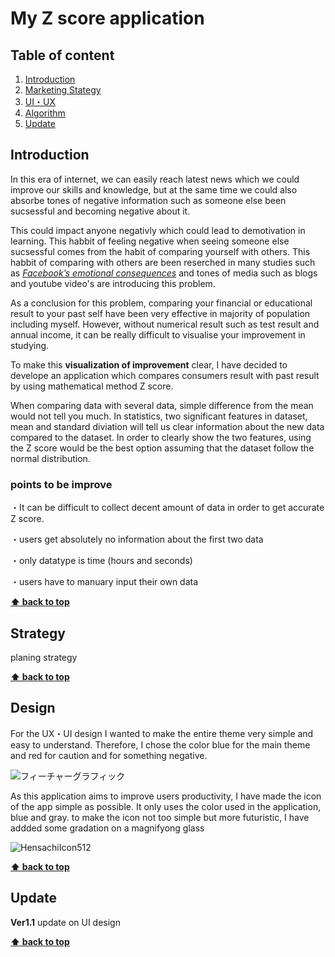 # My Z score application
 
## Table of content 

1. [Introduction](#Introduction)
2. [Marketing Stategy](#Strategy)
3. [UI・UX](#Design)
4. [Algorithm](#Algorithm)
5. [Update](#Update)

## Introduction

In this era of internet, we can easily reach latest news which we could improve our skills and knowledge, but at the same time we could also absorbe tones of negative information such as someone else been sucsessful and becoming negative about it. 

This could impact anyone negativly which could lead to demotivation in learning. This habbit of feeling negative when seeing someone else sucsessful comes from the habit of comparing yourself with others. This habbit of comparing with others are been reserched in many studies such as [_Facebook’s emotional consequences_](https://www.sciencedirect.com/science/article/pii/S0747563214001241) and tones of media such as blogs and youtube video's are introducing this problem. 

As a conclusion for this problem, comparing your financial or educational result to your past self have been very effective in majority of population including myself. However, without numerical result such as test result and annual income, it can be really difficult to visualise your improvement in studying.

To make this **visualization of improvement** clear, I have decided to develope an application which compares consumers result with past result by using mathematical method Z score. 

When comparing data with several data, simple difference from the mean would not tell you much. In statistics, two significant features in dataset, mean and standard diviation will tell us clear information about the new data compared to the dataset. In order to clearly show the two features, using the Z score would be the best option assuming that the dataset follow the normal distribution. 

### points to be improve

・It can be difficult to collect decent amount of data in order to get accurate Z score. 

・users get absolutely no information about the first two data 

・only datatype is time (hours and seconds)

・users have to manuary input their own data

**[⬆ back to top](#table-of-content)**

## Strategy

planing strategy

**[⬆ back to top](#table-of-content)**

## Design

For the UX・UI design I wanted to make the entire theme very simple and easy to understand. Therefore, I chose the color blue for the main theme and red for caution and for something negative. 

![フィーチャーグラフィック](https://github.com/Saku052/App_MyZscore/assets/92529068/8f631364-2dcd-4105-9512-7b64b8528132)


As this application aims to improve users productivity, I have made the icon of the app simple as possible. It only uses the color used in the application, blue and gray. to make the icon not too simple but more futuristic, I have addded some gradation on a magnifyong glass

![HensachiIcon512](https://github.com/Saku052/App_MyZscore/assets/92529068/6044f74e-7bbc-4c58-a1f1-42535832e0eb)


**[⬆ back to top](#table-of-content)**


## Update

**Ver1.1**
update on UI design


**[⬆ back to top](#table-of-content)**


